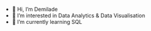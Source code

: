 - 👋 Hi, I’m Demilade
- 👀 I’m interested in Data Analytics & Data Visualisation 
- 🌱 I’m currently learning SQL 

<!---
demiladeade/demiladeade is a ✨ special ✨ repository because its `README.md` (this file) appears on your GitHub profile.
You can click the Preview link to take a look at your changes.
--->
